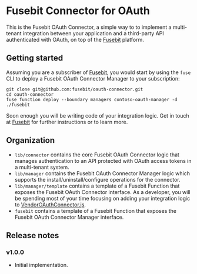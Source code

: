 # Fusebit Connector for OAuth

This is the Fusebit OAuth Connector, a simple way to to implement a multi-tenant integration between your application and a third-party API authenticated with OAuth, on top of the [Fusebit](https://fusebit.io) platform.

## Getting started

Assuming you are a subscriber of [Fusebit](https://fusebit.io), you would start by using the `fuse` CLI to deploy a Fusebit OAuth Connector Manager to your subscription:

```
git clone git@github.com:fusebit/oauth-connector.git
cd oauth-connector
fuse function deploy --boundary managers contoso-oauth-manager -d ./fusebit
```

Soon enough you will be writing code of your integration logic. Get in touch at [Fusebit](https://fusebit.io) for further instructions or to learn more.

## Organization

-   `lib/connector` contains the core Fusebit OAuth Connector logic that manages authentication to an API protected with OAuth access tokens in a multi-tenant system.
-   `lib/manager` contains the Fusebit OAuth Connector Manager logic which supports the install/uninstall/configure operations for the connector.
-   `lib/manager/template` contains a template of a Fusebit Function that exposes the Fusebit OAuth Connector interface. As a developer, you will be spending most of your time focusing on adding your integration logic to [VendorOAuthConnector.js](https://github.com/fusebit/oauth-connector/blob/main/lib/manager/template/VendorOAuthConnector.js).
-   `fusebit` contains a template of a Fusebit Function that exposes the Fusebit OAuth Connector Manager interface.

## Release notes

### v1.0.0

-   Initial implementation.
